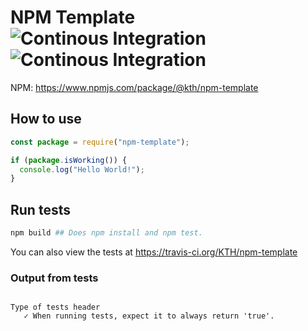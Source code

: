 # NPM Template ![Continous Integration](https://github.com/KTH/npm-template/actions/workflows/main.yml/badge.svg) ![Continous Integration](https://github.com/KTH/npm-template/actions/workflows/main-latest.yml/badge.svg)

NPM: https://www.npmjs.com/package/@kth/npm-template

## How to use

```javascript
const package = require("npm-template");

if (package.isWorking()) {
  console.log("Hello World!");
}
```

## Run tests

```bash
npm build ## Does npm install and npm test.
```

You can also view the tests at https://travis-ci.org/KTH/npm-template

### Output from tests

```text

Type of tests header
   ✓ When running tests, expect it to always return 'true'.

```
